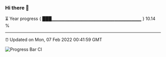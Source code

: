 ### Hi there 👋

⏳ Year progress { ███▁▁▁▁▁▁▁▁▁▁▁▁▁▁▁▁▁▁▁▁▁▁▁▁▁▁▁ } 10.14 %

---

⏰ Updated on Mon, 07 Feb 2022 00:41:59 GMT

![Progress Bar CI](https://github.com/liununu/liununu/workflows/Progress%20Bar%20CI/badge.svg)
